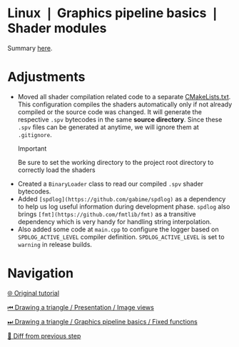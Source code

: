 # Linux ❘ Graphics pipeline basics ❘ Shader modules

Summary [here](https://github.com/Pacheco95/khronos-vulkan-tutorial-cpp/tree/linux-summary).

# Adjustments

- Moved all shader compilation related code to a separate [CMakeLists.txt](res/shaders/CMakeLists.txt).
  This configuration compiles the shaders automatically only if not already compiled or the source code was changed.
  It will generate the respective `.spv` bytecodes in the same **source directory**.
  Since these `.spv` files can be generated at anytime, we will ignore them at `.gitignore`.
  > [!IMPORTANT]
  > Be sure to set the working directory to the project root directory to correctly load the shaders
- Created a `BinaryLoader` class to read our compiled `.spv` shader bytecodes.
- Added `[spdlog](https://github.com/gabime/spdlog)` as a dependency to help us log useful information during
  development phase.
  `spdlog` also brings `[fmt](https://github.com/fmtlib/fmt)` as a transitive dependency
  which is very handy for handling string interpolation.
- Also added some code at `main.cpp` to configure the logger based on `SPDLOG_ACTIVE_LEVEL` compiler definition.
  `SPDLOG_ACTIVE_LEVEL` is set to `warning` in release builds.

# Navigation

[🌐 Original tutorial](
https://docs.vulkan.org/tutorial/latest/03_Drawing_a_triangle/02_Graphics_pipeline_basics/01_Shader_modules.html)

[⏮ Drawing a triangle / Presentation / Image views](
https://github.com/Pacheco95/khronos-vulkan-tutorial-cpp/tree/linux/02-drawing-triangle/02-presentation/03-image-views)

[⏭ Drawing a triangle / Graphics pipeline basics / Fixed functions](
https://github.com/Pacheco95/khronos-vulkan-tutorial-cpp/tree/linux/02-drawing-triangle/03-graphics-pipeline-basics/03-fixed-functions)

[🔄 Diff from previous step](
https://github.com/Pacheco95/khronos-vulkan-tutorial-cpp/compare/linux/02-drawing-triangle/02-presentation/03-image-views...linux/02-drawing-triangle/03-graphics-pipeline-basics/02-shader-modules)
